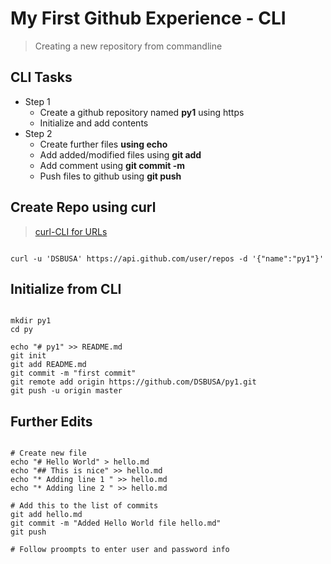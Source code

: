 # My First Github Experience  - CLI

>Creating a new repository from commandline 

## CLI Tasks
* Step 1
  * Create a github repository named __py1__ using https
  * Initialize and add contents
* Step 2
  * Create further files __using echo__
  * Add added/modified files using __git add__
  * Add comment using __git commit -m__
  * Push  files to github using __git push__


## Create Repo using curl
> [curl-CLI for URLs](https://curl.haxx.se/)

~~~~

curl -u 'DSBUSA' https://api.github.com/user/repos -d '{"name":"py1"}'

~~~~

## Initialize from CLI

~~~~

mkdir py1
cd py

echo "# py1" >> README.md
git init
git add README.md
git commit -m "first commit"
git remote add origin https://github.com/DSBUSA/py1.git
git push -u origin master

~~~~

## Further Edits

~~~~

# Create new file
echo "# Hello World" > hello.md
echo "## This is nice" >> hello.md
echo "* Adding line 1 " >> hello.md
echo "* Adding line 2 " >> hello.md

# Add this to the list of commits
git add hello.md
git commit -m "Added Hello World file hello.md"
git push

# Follow proompts to enter user and password info

~~~~
